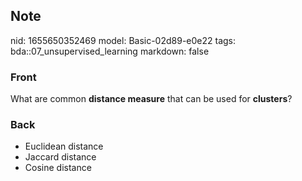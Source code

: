 ## Note
nid: 1655650352469
model: Basic-02d89-e0e22
tags: bda::07_unsupervised_learning
markdown: false

### Front
What are common <b>distance measure</b> that can be used for
<b>clusters</b>?

### Back
<ul>
  <li>Euclidean distance
  <li>Jaccard distance
  <li>Cosine distance
</ul>
